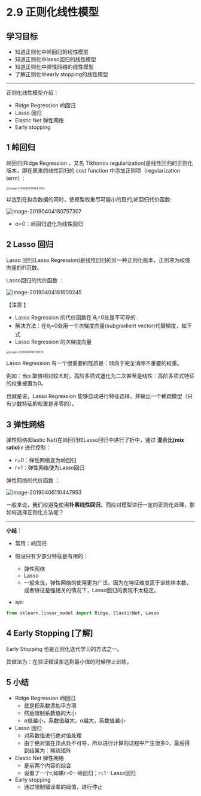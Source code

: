 # 2.9 正则化线性模型

## 学习目标

- 知道正则化中岭回归的线性模型
- 知道正则化中lasso回归的线性模型
- 知道正则化中弹性网络的线性模型
- 了解正则化中early stopping的线性模型

------

正则化线性模型介绍：

- Ridge Regression 岭回归 
- Lasso 回归
- Elastic Net 弹性网络 
- Early stopping

## 1 岭回归

岭回归(Ridge Regression ，又名 Tikhonov regularization)是线性回归的正则化版本，即在原来的线性回归的 cost function 中添加正则项（regularization term）:

<img src="https://tva1.sinaimg.cn/large/006tNbRwly1ga8u2us8hjj30oc01yglh.jpg" alt="image-20190404180643584" style="zoom:50%;" />

以达到在拟合数据的同时，使模型权重尽可能小的目的,岭回归代价函数:

![image-20190404180757307](https://tva1.sinaimg.cn/large/006tNbRwly1ga8u2vsu2gj31000a6wf3.jpg)

- α=0：岭回归退化为线性回归



## 2 Lasso 回归

Lasso 回归(Lasso Regression)是线性回归的另一种正则化版本，正则项为权值向量的ℓ1范数。

Lasso回归的代价函数 ：

![image-20190404181600245](https://tva1.sinaimg.cn/large/006tNbRwly1ga8u2wk7zxj30zo03y3yk.jpg)

【注意 】

- Lasso Regression 的代价函数在 θ<sub>i</sub>=0处是不可导的. 
- 解决方法：在θ<sub>i</sub>=0处用一个次梯度向量(subgradient vector)代替梯度，如下式
- Lasso Regression 的次梯度向量 

<img src="https://tva1.sinaimg.cn/large/006tNbRwly1ga8u2y1mmnj313s0acac7.jpg" alt="image-20190404181709725" style="zoom:50%;" />

Lasso Regression 有一个很重要的性质是：倾向于完全消除不重要的权重。

例如：当α 取值相对较大时，高阶多项式退化为二次甚至是线性：高阶多项式特征的权重被置为0。

也就是说，Lasso Regression 能够自动进行特征选择，并输出一个稀疏模型（只有少数特征的权重是非零的）。



## 3  弹性网络

弹性网络(Elastic Net)在岭回归和Lasso回归中进行了折中，通过 **混合比(mix ratio) r** 进行控制：

- r=0：弹性网络变为岭回归
- r=1：弹性网络便为Lasso回归

弹性网络的代价函数 ：

![image-20190406110447953](https://tva1.sinaimg.cn/large/006tNbRwly1ga8u2yxt7uj311q03iaa8.jpg)

一般来说，我们应避免使用**朴素线性回归**，而应对模型进行一定的正则化处理，那如何选择正则化方法呢？



------

**小结：**

- 常用：岭回归
- 假设只有少部分特征是有用的：

    - 弹性网络
    - Lasso 
    - 一般来说，弹性网络的使用更为广泛。因为在特征维度高于训练样本数，或者特征是强相关的情况下，Lasso回归的表现不太稳定。
- api:

```python
from sklearn.linear_model import Ridge, ElasticNet, Lasso
```





## 4 Early Stopping [了解]

Early Stopping 也是正则化迭代学习的方法之一。

其做法为：在验证错误率达到最小值的时候停止训练。



## 5 小结

- Ridge Regression 岭回归
    - 就是把系数添加平方项
    - 然后限制系数值的大小
    - α值越小，系数值越大，α越大，系数值越小
- Lasso 回归
    - 对系数值进行绝对值处理
    - 由于绝对值在顶点处不可导，所以进行计算的过程中产生很多0，最后得到结果为：稀疏矩阵
- Elastic Net 弹性网络
    - 是前两个内容的综合
    - 设置了一个r,如果r=0--岭回归；r=1--Lasso回归
- Early stopping
    - 通过限制错误率的阈值，进行停止


